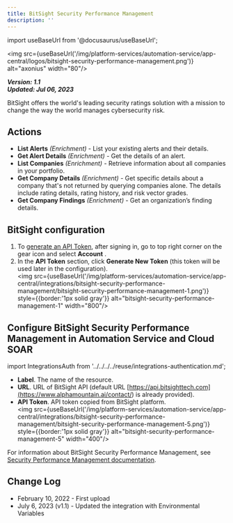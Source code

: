 ```yaml
---
title: BitSight Security Performance Management
description: ''
---
```

import useBaseUrl from '@docusaurus/useBaseUrl';

<img src={useBaseUrl('/img/platform-services/automation-service/app-central/logos/bitsight-security-performance-management.png')} alt="axonius" width="80"/>

***Version: 1.1  
Updated: Jul 06, 2023***

BitSight offers the world's leading security ratings solution with a mission to change the way the world manages cybersecurity risk. 

## Actions

* **List Alerts** *(Enrichment)* - List your existing alerts and their details.
* **Get Alert Details** *(Enrichment)* - Get the details of an alert.
* **List Companies** *(Enrichment)* - Retrieve information about all companies in your portfolio.
* **Get Company Details** *(Enrichment)* - Get specific details about a company that's not returned by querying companies alone. The details include rating details, rating history, and risk vector grades.
* **Get Company Findings** *(Enrichment)* - Get an organization’s finding details.

## BitSight configuration

1. To [generate an API Token](https://help.bitsighttech.com/hc/en-us/articles/115014888388-API-Token-Management), after signing in, go to top right corner on the gear icon and select **Account** . 
1. In the **API Token** section, click **Generate New Token** (this token will be used later in the configuration). <br/><img src={useBaseUrl('/img/platform-services/automation-service/app-central/integrations/bitsight-security-performance-management/bitsight-security-performance-management-1.png')} style={{border:'1px solid gray'}} alt="bitsight-security-performance-management-1" width="800"/>

## Configure BitSight Security Performance Management in Automation Service and Cloud SOAR

import IntegrationsAuth from '../../../../reuse/integrations-authentication.md';

<IntegrationsAuth/>

   * **Label**. The name of the resource.
   * **URL**. URL of BitSight API (default URL [https://api.bitsighttech.com](<https://www.alphamountain.ai/contact/>) is already provided).
   * **API Token**. API token copied from BitSight platform.<br/><img src={useBaseUrl('/img/platform-services/automation-service/app-central/integrations/bitsight-security-performance-management/bitsight-security-performance-management-5.png')} style={{border:'1px solid gray'}} alt="bitsight-security-performance-management-5" width="400"/>

For information about BitSight Security Performance Management, see [Security Performance Management documentation](https://help.bitsighttech.com/hc/en-us/categories/4410024719255-Security-Performance-Management#).

## Change Log

* February 10, 2022 - First upload
* July 6, 2023 (v1.1) - Updated the integration with Environmental Variables
